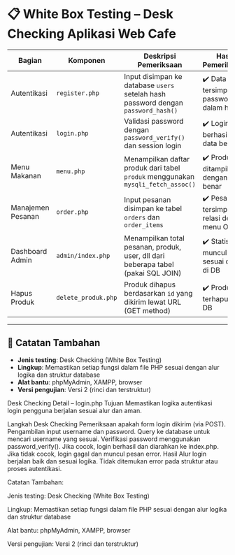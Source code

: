 # 📋 White Box Testing – Desk Checking Aplikasi Web Cafe

| Bagian             | Komponen           | Deskripsi Pemeriksaan                                                                 | Hasil Pemeriksaan                               | Screenshot Code                  | Screenshot Tampilan              |
|--------------------|--------------------|----------------------------------------------------------------------------------------|--------------------------------------------------|----------------------------------|----------------------------------|
| Autentikasi        | `register.php`     | Input disimpan ke database `users` setelah hash password dengan `password_hash()`     | ✔️ Data user tersimpan, password dalam hash     | ![code_register](screens/register_code.png) | ![ui_register](screens/register_ui.png) |
| Autentikasi        | `login.php`        | Validasi password dengan `password_verify()` dan session login                        | ✔️ Login berhasil jika data benar               | ![code_login](screens/login_code.png)       | ![ui_login](screens/login_ui.png)       |
| Menu Makanan       | `menu.php`         | Menampilkan daftar produk dari tabel `produk` menggunakan `mysqli_fetch_assoc()`      | ✔️ Produk ditampilkan dengan benar              | ![code_menu](screens/menu_code.png)         | ![ui_menu](screens/menu_ui.png)         |
| Manajemen Pesanan  | `order.php`        | Input pesanan disimpan ke tabel `orders` dan `order_items`                            | ✔️ Pesanan tersimpan, relasi dengan menu OK     | ![code_order](screens/order_code.png)       | ![ui_order](screens/order_ui.png)       |
| Dashboard Admin    | `admin/index.php`  | Menampilkan total pesanan, produk, user, dll dari beberapa tabel (pakai SQL JOIN)     | ✔️ Statistik muncul sesuai data di DB           | ![code_admin](screens/admin_code.png)       | ![ui_admin](screens/admin_ui.png)       |
| Hapus Produk       | `delete_produk.php`| Produk dihapus berdasarkan `id` yang dikirim lewat URL (GET method)                   | ✔️ Produk terhapus dari DB                      | ![code_delete](screens/delete_produk_code.png) | ![ui_delete](screens/delete_produk_ui.png) |

---

## 📌 Catatan Tambahan

- **Jenis testing**: Desk Checking (White Box Testing)
- **Lingkup**: Memastikan setiap fungsi dalam file PHP sesuai dengan alur logika dan struktur database
- **Alat bantu**: phpMyAdmin, XAMPP, browser
- **Versi pengujian**: Versi 2 (rinci dan terstruktur)

Desk Checking Detail – login.php
Tujuan
Memastikan logika autentikasi login pengguna berjalan sesuai alur dan aman.

Langkah Desk Checking
Pemeriksaan apakah form login dikirim (via POST).
Pengambilan input username dan password.
Query ke database untuk mencari username yang sesuai.
Verifikasi password menggunakan password_verify().
Jika cocok, login berhasil dan diarahkan ke index.php.
Jika tidak cocok, login gagal dan muncul pesan error.
Hasil
Alur login berjalan baik dan sesuai logika.
Tidak ditemukan error pada struktur atau proses autentikasi.

Catatan Tambahan:

Jenis testing: Desk Checking (White Box Testing)

Lingkup: Memastikan setiap fungsi dalam file PHP sesuai dengan alur logika dan struktur database

Alat bantu: phpMyAdmin, XAMPP, browser

Versi pengujian: Versi 2 (rinci dan terstruktur)
